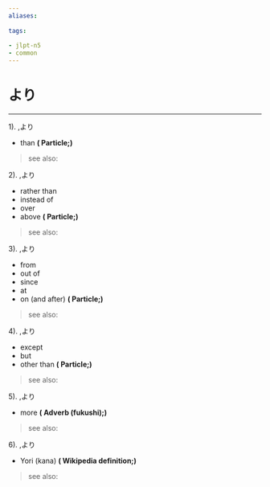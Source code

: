 ```yaml
---
aliases:
    
tags:
    
- jlpt-n5
- common
---
```


# より
---
1).
,より

- than
**( Particle;)**
> see also: 
            
2).
,より

- rather than
- instead of
- over
- above
**( Particle;)**
> see also: 
            
3).
,より

- from
- out of
- since
- at
- on (and after)
**( Particle;)**
> see also: 
            
4).
,より

- except
- but
- other than
**( Particle;)**
> see also: 
            
5).
,より

- more
**( Adverb (fukushi);)**
> see also: 
            
6).
,より

- Yori (kana)
**( Wikipedia definition;)**
> see also: 
            